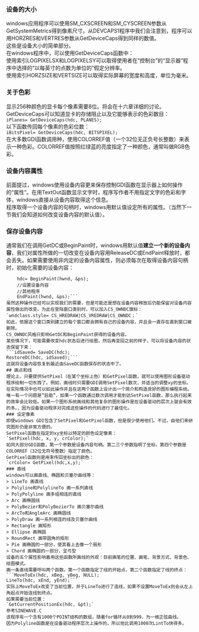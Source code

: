 ### 设备的大小
windows应用程序可以使用SM_CXSCREEN和SM_CYSCREEN参数从GetSystemMetrics得到像素尺寸。从DEVCAPS1程序中我们会注意到，程序可以用HORZRES和VERTRES参数从GetDeviceCaps得到同样的数值。  
这些是设备大小的简单部分。  
在windows程序中，可以使用GetDeviceCaps函数中：  
使用索引LOGPIXELSX和LOGPIXELSY可以取得使用者在“控制台”的“显示器”程序中选择的“以每英寸的点数为单位的”假定分辨率。  
使用索引HORZSIZE和VERTSIZE可以取得实际屏幕的宽度和高度，单位为毫米。  
### 关于色彩
显示256种颜色的显卡每个像素需要8位。将会在十六章详细的讨论。  
GetDeviceCaps可以知道显卡的存储阻止以及它能够表示的色彩数目：  
`iPlanes= GetDeviceCaps(hdc, PLANES);`  
以下函数传回每个像素的色彩位数：  
`iBitsPixel= GetDeviceCaps(hdc, BITSPIXEL);`  
在大多数GDI函数调用种，使用COLORREF值（一个32位无正负号长整数）来表示一种色彩。COLORREF值按照红绿蓝的亮度指定了一种颜色，通常叫做RGB色彩。  
### 设备内容属性
前面提过，windows使用设备内容更来保存控制GDI函数在显示器上如何操作的“属性”。在用TextOut函数显示文字时，程序写作者不用指定文字的色彩和字体，windows直接从设备内容取得这个信息。  
程序取得一个设备内容的句柄时，windows用默认值设定所有的属性。（当然下一节我们会知道如何改变设备内容的默认值）。
### 保存设备内容
通常我们在调用GetDC或BeginPaint时，windows用默认值**建立一个新的设备内容**，我们对属性所做的一切改变在设备内容用ReleaseDC或EndPaint释放时，都会丢失。如果需要使用非内定的设备内容属性，则必须每次在取得设备内容句柄时，初始化需要的设备内容：  
```case WM_PAINT:  
	hdc= BeginPaint(hwnd, &ps);  
	//设置设备内容  
	//其他程序  
	EndPaint(hwnd, &ps);```  
虽然这种操作已经可以实现我们的需要，但是可能还是想在设备内容释放后仍能保留对设备内容属性做出的改变。为此在登陆窗口类别时，可以加入CS_OWNDC旗标：  
`wndclass.style= CS_HREDRAW|CS_VREDRAW|CS_OWNDC；`  
如此，依据这个窗口类别建立的每个窗口都会拥有自己的设备内容，并且会一直存在直到窗口被删除。  
CS_OWNDC风格只影响GetDC和BeginPaint获得的设备内容。  
某些情况下，可能需要改变hdc状态后进行绘图，然后再变回之前的样子，可以将设备内容的状态保留下来：  
```idSaved= SaveDC(hdc);  
RestoreDC(hdc, idSaved);```   
这就将设备内容恢复到最近由SaveDC函数保存的状态中了。
## 画点和线
理论上，只要提供SetPixel（在某个坐标上色）和GetPixel函数，就可以使用图形设备驱动程序绘制一切东西了。例如，画线时只需要GDI调用SetPixel数次，并适当的调整xy的坐标。  
在实际情况中也可以如此操作并且在这两个函数上设计出一个简介和构造良好的图形编程系统。唯一有一个问题是“启能”，如果一个函数通过数次调用才能到达SetPixel函数，那么执行起来的效率会比较低。如果一个图形系统画线和其他复杂的图形操作是在设备驱动的层次上就会有效的多。，因为设备驱动程序对完成这些操作的代码进行了最佳化。
### 设定像素
即使windows GDI包含了SetPixel和GetPixel函数，但是很少使用他们。不过，由他们来研究图形仍是非常方便的。  
SetPixel函数在指定的xy坐标以特定的颜色设定像素：  
`SetPixel(hdc, x, y, crColor);`  
如同大部分GDI函数，第一个参数是设备内容句柄。第二三个参数指明了坐标。第四个参数是COLORREF（32位无符号整数）指定了颜色。  
GetPixel函数则是用来传回坐标出的颜色：  
`crColor= GetPixel(hdc,x,y);`  
### 直线
windows可以画直线、椭圆和贝塞尔曲线等：  
> LineTo 画直线  
> Polyline和PolylineTo 画一系列直线  
> PolyPolyline 画多组相连的直线
> Arc 画椭圆线  
> PolyBezier和PolyBezierTo 画贝塞尔曲线  
> ArcTo和AngleArc 画椭圆线  
> PolyDraw 画一系列相连的线及贝塞尔曲线  
> Rectangle 画矩形  
> Ellipse 画椭圆  
> RoundRect 画带圆角的矩形  
> Pie 画椭圆的一部分，使其看上去像一个扇形  
> Chord 画椭圆的一部分，呈弓型   
设备的五个属性影响着用这些函数所画线的外观：目前画笔的位置、画笔、背景方式、背景色、绘图模式。  
画一条直线需要呼叫两个函数。第一个函数指定了线的开始点，第二个函数指定了线的终点：  
```MoveToEx(hdc, xBeg, yBeg, NULL);  
LineTo(hdc, xEnd, yEnd);```  
实际上MoveToEx改变了当前位置，并于LineTo进行了连线，如果不设置MoveToEx则会从左上角起点开始连线到终点。  
如果需要当前位置：  
`GetCurrentPositionEx(hdc, &pt);`  
参考SINEWAVE.C  
该程序有一个含有1000个POINT结构的数组，随着for循环从0到999，为一根正弦曲线。  
因为Polyline函数是在设备驱动程序层次上操作的，所以他比调用1000次LintTo快得多。